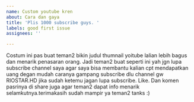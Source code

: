 ```yaml
---
name: Custom youtube kren
about: Cara dan gaya
title: 'Plis 1000 subscribe guys. '
labels: good first issue
assignees: ''

---
```


Costum ini pas buat teman2 bikin judul thumnail yoitube lalian lebih bagus dan menarik penasaran orang. Jadi teman2 buat seperti ini yah jgn lupa subscribe channel saya agar saya bisa membantu kalian cpt mendapatkan uang degan mudah caranya gampang subscribe dlu channel gw RIOSTAR.HD jika sudah ketemu jagan lupa subscribe. Like. Dan komen pasrinya di share juga agar teman2 dapat info menarik selamkutnya.terimakasih sudah mampir ya teman2 tanks :)
